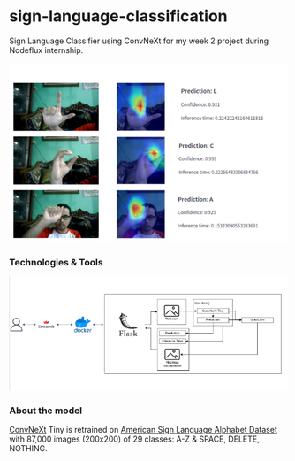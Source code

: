 # sign-language-classification
Sign Language Classifier using ConvNeXt for my week 2 project during Nodeflux internship.

![](https://github.com/manfredmichael/sign-language-classification/blob/main/img/img1.png?raw=true)

### Technologies & Tools
![](https://github.com/manfredmichael/sign-language-classification/blob/main/img/img2.png?raw=true)

### About the model

[ConvNeXt](https://arxiv.org/abs/2201.03545) Tiny is retrained on [American Sign Language Alphabet Dataset](https://www.kaggle.com/datasets/grassknoted/asl-alphabet) with 87,000 images (200x200) of 29 classes: A-Z & SPACE, DELETE, NOTHING.

